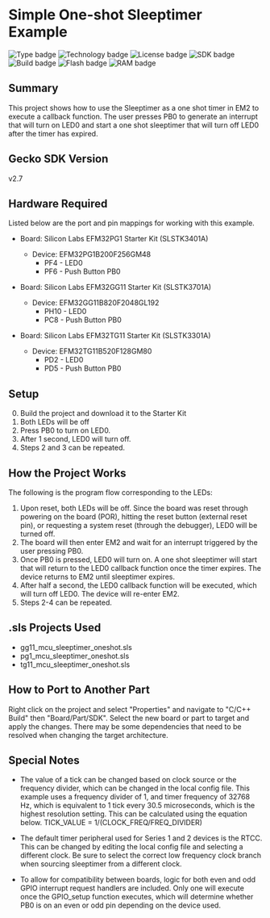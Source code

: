 # Simple One-shot Sleeptimer Example 
![Type badge](https://img.shields.io/badge/dynamic/json?url=https://raw.githubusercontent.com/SiliconLabs/application_examples_ci/master/platform_applications/oneshot_sleeptimer_example_common.json&label=Type&query=type&color=green)
![Technology badge](https://img.shields.io/badge/dynamic/json?url=https://raw.githubusercontent.com/SiliconLabs/application_examples_ci/master/platform_applications/oneshot_sleeptimer_example_common.json&label=Technology&query=technology&color=green)
![License badge](https://img.shields.io/badge/dynamic/json?url=https://raw.githubusercontent.com/SiliconLabs/application_examples_ci/master/platform_applications/oneshot_sleeptimer_example_common.json&label=License&query=license&color=green)
![SDK badge](https://img.shields.io/badge/dynamic/json?url=https://raw.githubusercontent.com/SiliconLabs/application_examples_ci/master/platform_applications/oneshot_sleeptimer_example_common.json&label=SDK&query=sdk&color=green)
![Build badge](https://img.shields.io/endpoint?url=https://raw.githubusercontent.com/SiliconLabs/application_examples_ci/master/platform_applications/oneshot_sleeptimer_example_build_status.json)
![Flash badge](https://img.shields.io/badge/dynamic/json?url=https://raw.githubusercontent.com/SiliconLabs/application_examples_ci/master/platform_applications/oneshot_sleeptimer_example_common.json&label=Flash&query=flash&color=blue)
![RAM badge](https://img.shields.io/badge/dynamic/json?url=https://raw.githubusercontent.com/SiliconLabs/application_examples_ci/master/platform_applications/oneshot_sleeptimer_example_common.json&label=RAM&query=ram&color=blue)

## Summary
This project shows how to use the Sleeptimer as a one shot timer in EM2 to 
execute a callback function. The user presses PB0 to generate an interrupt that
will turn on LED0 and start a one shot sleeptimer that will turn off LED0 after
the timer has expired.

## Gecko SDK Version
v2.7

## Hardware Required
Listed below are the port and pin mappings for working with this example.

* Board:  Silicon Labs EFM32PG1 Starter Kit (SLSTK3401A)
	* Device: EFM32PG1B200F256GM48
		* PF4 - LED0
		* PF6 - Push Button PB0

* Board:  Silicon Labs EFM32GG11 Starter Kit (SLSTK3701A)
	* Device: EFM32GG11B820F2048GL192
		* PH10 - LED0
		* PC8 - Push Button PB0

* Board:  Silicon Labs EFM32TG11 Starter Kit (SLSTK3301A)
	* Device: EFM32TG11B520F128GM80
		* PD2 - LED0
		* PD5 - Push Button PB0

## Setup
0. Build the project and download it to the Starter Kit
1. Both LEDs will be off
2. Press PB0 to turn on LED0.
3. After 1 second, LED0 will turn off.
4. Steps 2 and 3 can be repeated.

## How the Project Works
The following is the program flow corresponding to the LEDs:
1. Upon reset, both LEDs will be off. Since the board was reset through 
   powering on the board (POR), hitting the reset button (external reset pin), 
   or requesting a system reset (through the debugger), LED0 will be turned off.
2. The board will then enter EM2 and wait for an interrupt triggered by the user
   pressing PB0. 
3. Once PB0 is pressed, LED0 will turn on. A one shot sleeptimer will start that
   will return to the LED0 callback function once the timer expires. The device 
   returns to EM2 until sleeptimer expires.
4. After half a second, the LED0 callback function will be executed, which will
   turn off LED0. The device will re-enter EM2. 
5. Steps 2-4 can be repeated.

## .sls Projects Used
* gg11_mcu_sleeptimer_oneshot.sls
* pg1_mcu_sleeptimer_oneshot.sls
* tg11_mcu_sleeptimer_oneshot.sls

## How to Port to Another Part
Right click on the project and select "Properties" and navigate to "C/C++ 
Build" then "Board/Part/SDK". Select the new board or part to target and apply 
the changes. There may be some dependencies that need to be resolved when 
changing the target architecture.

## Special Notes
* The value of a tick can be changed based on clock source or the frequency 
divider, which can be changed in the local config file. This example uses a 
frequency divider of 1, and timer frequency of 32768 Hz, which is equivalent 
to 1 tick every 30.5 microseconds, which is the highest resolution setting. 
This can be calculated using the equation below.
	TICK_VALUE = 1/(CLOCK_FREQ/FREQ_DIVIDER)

* The default timer peripheral used for Series 1 and 2 devices is the
RTCC. This can be changed by editing the local config file and selecting a 
different clock. Be sure to select the correct low frequency clock branch when 
sourcing sleeptimer from a different clock.

* To allow for compatibility between boards, logic for both even and odd
GPIO interrupt request handlers are included. Only one will execute once the 
GPIO_setup function executes, which will determine whether PB0 is on an even
or odd pin depending on the device used.

